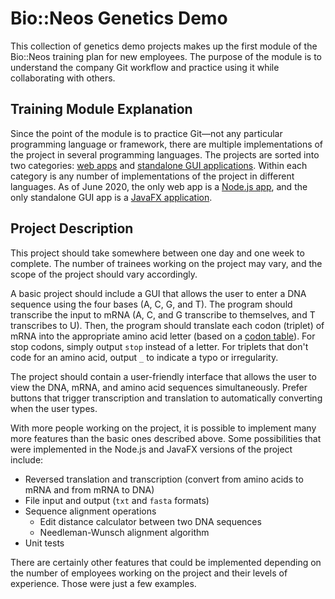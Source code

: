 # Bio::Neos Genetics Demo

This collection of genetics demo projects makes up the first module of the Bio::Neos training plan for new employees. The purpose of the module is to understand the company Git workflow and practice using it while collaborating with others.

## Training Module Explanation

Since the point of the module is to practice Git—not any particular programming language or framework, there are multiple implementations of the project in several programming languages. The projects are sorted into two categories: [web apps](./web) and [standalone GUI applications](./standalone). Within each category is any number of implementations of the project in different languages. As of June 2020, the only web app is a [Node.js app](./web/javascript), and the only standalone GUI app is a [JavaFX application](./standalone/javafx).

## Project Description

This project should take somewhere between one day and one week to complete. The number of trainees working on the project may vary, and the scope of the project should vary accordingly.

A basic project should include a GUI that allows the user to enter a DNA sequence using the four bases (A, C, G, and T). The program should transcribe the input to mRNA (A, C, and G transcribe to themselves, and T transcribes to U). Then, the program should translate each codon (triplet) of mRNA into the appropriate amino acid letter (based on a [codon table](https://en.wikipedia.org/wiki/Genetic_code#RNA_codon_table)). For stop codons, simply output `stop` instead of a letter. For triplets that don't code for an amino acid, output `_` to indicate a typo or irregularity.

The project should contain a user-friendly interface that allows the user to view the DNA, mRNA, and amino acid sequences simultaneously. Prefer buttons that trigger transcription and translation to automatically converting when the user types.

With more people working on the project, it is possible to implement many more features than the basic ones described above. Some possibilities that were implemented in the Node.js and JavaFX versions of the project include:

- Reversed translation and transcription (convert from amino acids to mRNA and from mRNA to DNA)
- File input and output (`txt` and `fasta` formats)
- Sequence alignment operations
    - Edit distance calculator between two DNA sequences
    - Needleman-Wunsch alignment algorithm
- Unit tests
    
There are certainly other features that could be implemented depending on the number of employees working on the project and their levels of experience. Those were just a few examples.
